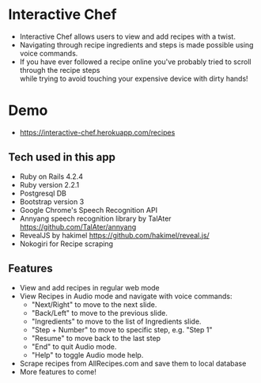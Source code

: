 # Interactive Chef
  - Interactive Chef allows users to view and add recipes with a twist.
  - Navigating through recipe ingredients and steps is made possible using voice commands.
  - If you have ever followed a recipe online you've probably tried to scroll through the recipe steps  
  while trying to avoid touching your expensive device with dirty hands!

# Demo

  - https://interactive-chef.herokuapp.com/recipes  

## Tech used in this app
  - Ruby on Rails 4.2.4
  - Ruby version 2.2.1
  - Postgresql DB
  - Bootstrap version 3
  - Google Chrome's Speech Recognition API
  - Annyang speech recognition library by TalAter https://github.com/TalAter/annyang
  - RevealJS by hakimel https://github.com/hakimel/reveal.js/
  - Nokogiri for Recipe scraping

## Features
  - View and add recipes in regular web mode
  - View Recipes in Audio mode and navigate with voice commands:
    + "Next/Right" to move to the next slide.
    + "Back/Left" to move to the previous slide.
    + "Ingredients" to move to the list of Ingredients slide.
    + "Step + Number" to move to specific step, e.g. "Step 1"
    + "Resume" to move back to the last step
    + "End" to quit Audio mode.
    + "Help" to toggle Audio mode help.
  - Scrape recipes from AllRecipes.com and save them to local database
  - More features to come!
